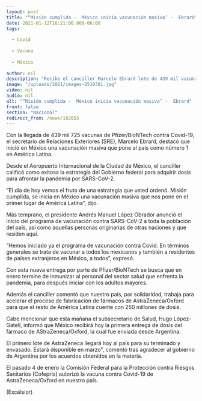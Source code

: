 ```yaml
---
layout: post
title: "“Misión cumplida -  México inicia vacunación masiva’ -  Ebrard"
date: 2021-01-12T16:21:00.000-06:00
tags:
  
  - Covid
  
  - Vacuna
  
  - México
  
author: nil
description: "Recibe el canciller Marcelo Ebrard lote de 439 mil vacunas de Pfizer; destaca que programa de vacunación pone al país como el número de América Latina"
image: "/uploads/2021/images-2510301.jpg"
video: nil
audio: nil
alt: "“Misión cumplida -  México inicia vacunación masiva’ -  Ebrard"
front: false
section: "Nacional"
redirect_from: /news/182053
---
```


Con la llegada de 439 mil 725 vacunas de Pfizer/BioNTech contra Covid-19, el secretario de Relaciones Exteriores (SRE), Marcelo Ebrard, destacó que inició en México una vacunación masiva que pone al país como número 1 en América Latina.

Desde el Aeropuerto Internacional de la Ciudad de México, el canciller calificó como exitosa la estrategia del Gobierno federal para adquirir dosis para afrontar la pandemia por SARS-CoV-2.

“El día de hoy vemos el fruto de una estrategia que usted ordenó. Misión cumplida, se inicia en México una vacunación masiva que nos pone en el primer lugar de América Latina”, dijo.

Más temprano, el presidente Andrés Manuel López Obrador anunció el inicio del programa de vacunación contra SARS-CoV-2 a toda la población del país, así como aquellas personas originarias de otras naciones y que residen aquí.

“Hemos iniciado ya el programa de vacunación contra Covid. En términos generales se trata de vacunar a todos los mexicanos y también a residentes de países extranjeros en México, a todos”, expresó.

Con esta nueva entrega por parte de Pfizer/BioNTech se busca que en enero termine de inmunizar al personal del sector salud que enfrenta la pandemia, para después iniciar con los adultos mayores.

Además el canciller  comentó que nuestro país, por solidaridad, trabaja para acelerar el proceso de fabricación de fármacos de AstraZeneca/Oxford para que el resto de América Latina cuente con 250 millones de dosis.

Cabe mencionar que esta mañana el subsecretario de Salud, Hugo López-Gatell, informó que México recibirá hoy la primera entrega de dosis del fármaco de AStraZeneca/Oxford, la cual fue enviada desde Argentina.

El primero lote de AstraZeneca llegará hoy al país para su terminado y envasado. Estará disponible en marzo", comentó tras agradecer al gobierno de Argentina por los acuerdos obtenidos en la materia.

El pasado 4 de enero la Comisión Federal para la Protección contra Riesgos Sanitarios (Cofepris) autorizó la vacuna contra Covid-19 de AstraZeneca/Oxford en nuestro país.

(Excélsior)